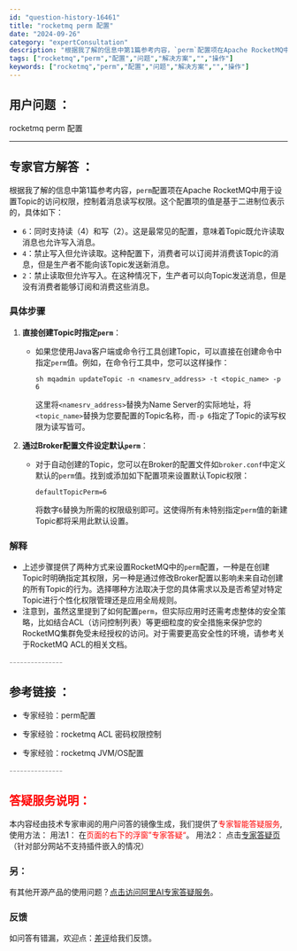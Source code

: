 ```yaml
---
id: "question-history-16461"
title: "rocketmq perm 配置"
date: "2024-09-26"
category: "expertConsultation"
description: "根据我了解的信息中第1篇参考内容，`perm`配置项在Apache RocketMQ中用于设置Topic的访问权限，控制着消息读写权限。这个配置项的值是基于二进制位表示的，具体如下：- `6`：同时支持读（4）和写（2）。这是最常见的配置，意味着Topic既允许读取消息也允许写入消息。- `4`：禁"
tags: ["rocketmq","perm","配置","问题","解决方案","","操作"]
keywords: ["rocketmq","perm","配置","问题","解决方案","","操作"]
---
```


## 用户问题 ： 
 rocketmq perm 配置  

---------------
## 专家官方解答 ：

根据我了解的信息中第1篇参考内容，`perm`配置项在Apache RocketMQ中用于设置Topic的访问权限，控制着消息读写权限。这个配置项的值是基于二进制位表示的，具体如下：

- `6`：同时支持读（4）和写（2）。这是最常见的配置，意味着Topic既允许读取消息也允许写入消息。
- `4`：禁止写入但允许读取。这种配置下，消费者可以订阅并消费该Topic的消息，但是生产者不能向该Topic发送新消息。
- `2`：禁止读取但允许写入。在这种情况下，生产者可以向Topic发送消息，但是没有消费者能够订阅和消费这些消息。

### 具体步骤

1. **直接创建Topic时指定`perm`**：
   - 如果您使用Java客户端或命令行工具创建Topic，可以直接在创建命令中指定`perm`值。例如，在命令行工具中，您可以这样操作：
     ```shell
     sh mqadmin updateTopic -n <namesrv_address> -t <topic_name> -p 6
     ```
     这里将`<namesrv_address>`替换为Name Server的实际地址，将`<topic_name>`替换为您要配置的Topic名称，而`-p 6`指定了Topic的读写权限为读写皆可。

2. **通过Broker配置文件设定默认`perm`**：
   - 对于自动创建的Topic，您可以在Broker的配置文件如`broker.conf`中定义默认的`perm`值。找到或添加如下配置项来设置默认Topic权限：
     ```properties
     defaultTopicPerm=6
     ```
     将数字`6`替换为所需的权限级别即可。这使得所有未特别指定`perm`值的新建Topic都将采用此默认设置。

### 解释

- 上述步骤提供了两种方式来设置RocketMQ中的`perm`配置，一种是在创建Topic时明确指定其权限，另一种是通过修改Broker配置以影响未来自动创建的所有Topic的行为。选择哪种方法取决于您的具体需求以及是否希望对特定Topic进行个性化权限管理还是应用全局规则。
- 注意到，虽然这里提到了如何配置`perm`，但实际应用时还需考虑整体的安全策略，比如结合ACL（访问控制列表）等更细粒度的安全措施来保护您的RocketMQ集群免受未经授权的访问。对于需要更高安全性的环境，请参考关于RocketMQ ACL的相关文档。


<font color="#949494">---------------</font> 


## 参考链接 ：

* 专家经验：perm配置 
 
 * 专家经验：rocketmq ACL 密码权限控制 
 
 * 专家经验：rocketmq JVM/OS配置 


 <font color="#949494">---------------</font> 
 


## <font color="#FF0000">答疑服务说明：</font> 

本内容经由技术专家审阅的用户问答的镜像生成，我们提供了<font color="#FF0000">专家智能答疑服务</font>,使用方法：
用法1： 在<font color="#FF0000">页面的右下的浮窗”专家答疑“</font>。
用法2： 点击[专家答疑页](https://answer.opensource.alibaba.com/docs/intro)（针对部分网站不支持插件嵌入的情况）
### 另：


有其他开源产品的使用问题？[点击访问阿里AI专家答疑服务](https://answer.opensource.alibaba.com/docs/intro)。
### 反馈
如问答有错漏，欢迎点：[差评](https://ai.nacos.io/user/feedbackByEnhancerGradePOJOID?enhancerGradePOJOId=17240)给我们反馈。
